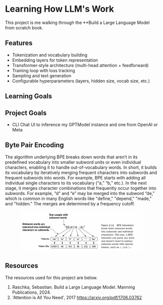 # Learning How LLM's Work

This project is me walking through the **Build a Large Language Model from scratch book. 

## Features
- Tokenization and vocabulary building  
- Embedding layers for token representation  
- Transformer-style architecture (multi-head attention + feedforward)  
- Training loop with loss tracking  
- Sampling and text generation  
- Configurable hyperparameters (layers, hidden size, vocab size, etc.)  

## Learning Goals


## Project Goals 
- CLI Chat UI to inference my GPTModel instance and one from OpenAI or Meta
  



## Byte Pair Encoding 

The algorithm underlying BPE breaks down words that aren’t in its predefined
vocabulary into smaller subword units or even individual characters, enabling it to
handle out-of-vocabulary words.
In short, it builds its vocabulary by iteratively merging frequent characters into subwords and frequent subwords into words. For example, BPE starts with adding all individual single characters to its vocabulary (“a,” “b,” etc.). In the next stage, it merges character combinations that frequently occur together into subwords. For example,
“d” and “e” may be merged into the subword “de,” which is common in many English words
like "define," "depend," "made," and "hidden." The merges are determined by a frequency cutoff. 

<div align="center">
<img src="/img/bpeExample.png" alt="BPE Example" width="400"/>
</div>


## Resources 

The resources used for this project are below. 

1. Raschka, Sebastian. Build a Large Language Model. Manning Publications, 2024. 
2. 'Attention is All You Need', 2017 https://arxiv.org/pdf/1706.03762 

